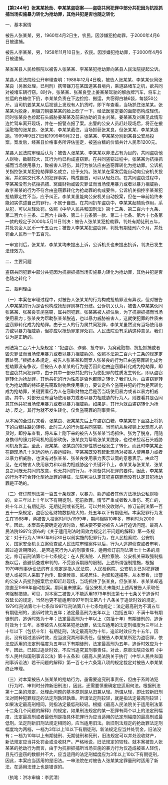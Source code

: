 **【第244号】张某某抢劫、李某某盗窃案——盗窃共同犯罪中部分共犯因为抗拒抓捕当场实施暴力转化为抢劫罪，其他共犯是否也随之转化**

一、基本案情

被告人张某某，男，1960年4月2日生，农民。因涉嫌犯抢劫罪，于2000年4月6日被逮捕。

被告人李某某，男，1958年11月10日生，农民。因涉嫌犯抢劫罪，于2000年4月6日被逮捕。

某省某县人民检察院以被告人张某某、李某某犯抢劫罪向某县人民法院提起公诉。

某县人民法院经公开审理查明：1988年12月4日晚，被告人张某某、李某某伙同张某良（另案处理，已判刑）携带镰刀在某国道某县境内，乘道路堵车之机，欲共同对被堵车辆行窃。8时许，张某某、张某良登上姜某某驾驶的解放牌汽车，将车上拉运的白糖往下扔，李某某负责在下边捡拾、搬运，共窃得白糖6袋，每袋50公斤。当司机姜某某从后视镜上发现有人扒货时，即下车查看，当场抓住张某某。张某某为脱身，用镰刀朝姜某某的脸上砍了一下，经法医鉴定姜的面部伤构成轻伤。同时张某良也捡起石头威胁姜某某及前来协助的货主刘某。姜某某及刘某见此情形连忙驾车离开现场，并在一报警点报了案。出警的公安人员赶赴现场后，将正在搬运赃物的张某良、张某某、李某某截住，当场抓获张某良，但张某某、李某某逃跑。1999年9日21日和1999年9月22日，张某某、李某某分别到某县公安局投案。案发后，经某县价格事务所评估鉴定，被盗白糖的价值共计人民币1200元。

某县人民法院审理后认为：被告人张某某、李某某以非法占有为目的，共同盗窃他人财物，数额较大，其行为均已构成盗窃罪。在共同盗窃过程中，张某某为抗拒抓捕而当场使用暴力，致被害人轻伤，其行为依法应由盗窃罪转化为抢劫罪。公诉机关指控张某某犯抢劫罪罪名成立，应予支持。张某某在案发后能自动向公安机关投案，并如实交代本人的犯罪事实，构成自首，可以从轻处罚。在共同盗窃过程中，李某某没有为抗拒抓捕、窝藏财物或毁灭罪证而当场使用暴力或者以暴力相威胁，故李某某的行为不符合由盗窃罪转化为抢劫罪的构成要件。公诉机关指控李某某犯抢劫罪定性不当，应予纠正。李某某虽能向公安机关自动投案，但在一审前始终未能如实供述自己的罪行，不属于自首。在共同扒车盗窃中，李某某起辅助作用，系从犯，可以从轻处罚。依照《中华人民共和国刑法》第十二条、第二百六十九条、第二百六十三条、二百六十四条、第二十五条第一款、第二十七条、第六十七条第一款的规定于2000年5月11日判决：被告人张某某犯抢劫罪，判处有期徒刑五年，并处罚金人民币一千五百元；被告人李某某犯盗窃罪，判处有期徒刑六个月，并处罚金人民币一千五百元。

一审宣判后，张某某、李某某均未提出上诉，公诉机关也未提出抗诉，判决已发生法律效力。

二、主要问题

盗窃共同犯罪中部分共犯因为抗拒抓捕当场实施暴力转化为抢劫罪，其他共犯是否也随之转化？

三、裁判理由

（一）本案在审理过程中，对被告人张某某的行为构成抢劫罪没有异议，但对被告人李某某的行为是否也构成抢劫罪则存在分歧。公诉机关认为，被告人李某某伙同张某某、张某良实施盗窃，属共同犯罪。张某某被人抓住后，为了抗拒抓捕而当场使用暴力；张某良为帮助张某某脱逃，也以暴力威胁被害人，这就使犯罪的性质由盗窃罪转化成为抢劫罪。由于三人的行为属共同犯罪，李某某虽然没有当场使用暴力或以暴力相威胁，但亦应以抢劫罪定罪处罚。人民法院没有采纳这种意见，我们认为是正确的。

刑法第二百六十九条规定：“犯盗窃、诈骗、抢夺罪，为窝藏赃物、抗拒抓捕或者毁灭罪证而当场使用暴力或者以暴力相威胁的，依照本法第二百六十三条的规定定罪处罚。”根据本条规定，被告人张某某和同案人张某良的行为已由盗窃罪转化成为抢劫罪没有争议，但被告人李某某的行为是否因此也由盗窃罪转化成为抢劫罪，即在盗窃共同犯罪中，由于其中一部分共犯的行为使犯罪的性质发生转化，即从盗窃罪转化为抢劫罪，其他共犯的行为性质是否也都随之转化？我们认为，由盗窃罪转化为抢劫罪的特征是先窃取财物后使用暴力，要认定各个盗窃共犯的行为是否转化成为抢劫罪，关键要看行为人在窃取财物之后是否当场使用暴力或者以暴力相威胁。其中，对部分没有当场使用暴力或者以暴力相威胁的行为人，则要看其是否同意其他共犯当场使用暴力或者以暴力相威胁。如果是，其行为就由盗窃转化为抢劫；反之，其行为就不发生转化，仅负盗窃罪的刑事责任。

从本案的全过程来看，张某良、张某某先后上车盗窃白糖，李某某在下面路上将扒下的白糖往路边转移，此时三人的行为属共同盗窃。当司机从后视镜上发现有人扒货时，即停车查看，将从车上刚下来的被告人张某某当场抓住。张为了脱身，用随身携带的镰刀将司机的面部砍伤，张某良为帮助张某某脱身，也过来捡起石头威胁司机及货主。至此，张某某、张某良的犯罪性质已经发生了转化。而此时李某某正在距现场几十米远的地方搬运赃物，李某某既没有赶赴现场对被害人使用暴力或者以暴力相威胁，也没有对张某某、张某良使用暴力表示认同的意思表示。由此可见，在对被害人使用暴力和以暴力相威胁这个关键环节上，李某某与张某某、张某良之间既无共同的故意，也无共同的行为，不具备共同犯罪的要件。因此，李某某的行为不符合转化型抢劫罪的特征，法院判决认定其犯盗窃罪而没有认定其犯抢劫罪是正确的。

（二）修订前刑法第一百五十条规定，以暴力、胁迫或者其他方法抢劫公私财物的，处三年以上十年以下有期徒刑。犯前款罪，情节严重或者致人重伤、死亡的，处十年以上有期徒刑、无期徒刑或者死刑，可以并处没收财产。修订前刑法第一百五十一条规定，盗窃公私财物数额较大的，处五年以下有期徒刑。本案犯罪行为发生在1988年，两被告人投案时间为1999年，期间相隔10年多，审判时为2000年。因此，本案首先要确定追诉时效，解决要不要对被告人进行追诉问题。最高人民法院1997年颁布的《关于适用刑法时间效力规定若干问题的解释》第一条规定：对于行为人1997年9月30日以前实施的犯罪行为，在人民检察院、公安机关、国家安全机关立案侦查或人民法院审理案件以后，行为人逃避侦查或者审判，超过追诉期限的，.是否追究行为人的刑事责任，适用修订前刑法第七十七条的规定。修订前刑法第七十七条规定：在人民法院、人民检察院、公安机关采取强制措施以后，逃避侦查或审判的，不受追诉期限的限制。上述所谓强制措施，根据1979年刑事诉讼法的有关规定是指人民法院、人民检察院、公安机关已对犯罪嫌疑人或被告人采取了拘传、取保候审、监视居住、拘留和逮捕等。从本案看，出警的公安人员接到报案后立即赶赴现场，当场抓住了张某良，但张某某、李某某却逃跑直至1999年自动投案。期间虽未撤案，但公安机关未能对上述两被告人采取任何强制措施。可见，对本案二被告人不能适用1979年刑法第七十七条关于追诉时效延长的规定，当然也更不能适用1997年刑法第八十八条关于追诉时效的规定。1979年刑法第七十七条和1997年刑法第八十七条均规定：法定最高刑为不满五年有期徒刑的，追诉时效为五年；法定最高刑为五年以上（包括五年）不满十年有期徒刑的，追诉时效为十年；法定最高刑为十年以上（包括十年）有期徒刑的，追诉时效为十五年。本案被告人张某某犯抢劫罪，依法应适用的法定刑幅度为三年以上十年以下（包括十年）有期徒刑，法定最高刑为十年，追诉时效应为十五年，因此，没有超过追诉时效，应当追究其刑事责任。但被告人李某某所犯为盗窃罪，依法应适用的法定刑幅度为五年以下有期徒刑，法定最高刑为五年，追诉时效应为十年，因此，已超过追诉时效，不应当追究其刑事责任。对此，原审法院应依照《中华人民共和国刑事诉讼法》第十五条和《最高人民法院关于执行（中华人民共和国刑事诉讼法）若干问题的解释》第一百七十六条第八项的规定裁定对被告人李某某终止审理。

（三）对本案被告人张某某的抢劫行为，虽需要追究刑事责任，但由于系跨法犯（行为时、审判时分跨新旧刑法），因此，还需要慎重确定应适用何法。根据刑法第十二条的规定，处理此问题的基本原则是从旧兼从轻。所谓从轻，即比较新旧刑法对同种犯罪规定的法定刑孰轻孰重。所谓法定刑较轻，就是指法定最高刑较轻；如果法定最高刑相同，则指法定最低刑较轻。根据《最高人民法院关于适用刑法第十二条几个问题的解释》的规定，如果刑法规定的某一犯罪有两个以上的法定刑幅度，法定最高刑或者最低刑是指具体犯罪行为应当适用的法定刑幅度的最高刑或最低刑。法定刑新旧刑法规定相同的，应当适用旧法。新旧刑法规定的抢劫罪法定刑幅度均为两档，一档为3年以上10以下有期徒刑，新法规定应当并处罚金，旧法没有；一档为10年以上有期徒刑、无期徒刑和死刑，旧法规定可以并处没收财产，新法规定应当并处罚金或没收财产。严格地说，旧法规定的较轻。就本案被告人张某某的抢劫行为而言，由于为抗拒抓捕所当场实施的暴力行为仅造成被害人轻伤，且先行盗窃的数额并不大，应当适用的法定刑幅度应为3年以上10以下有期徒刑，因此，本案应当适用的是旧法。一审法院在对被告人张某某定罪量刑时适用了新法，在适用法律上也是错误的。

（执笔：洪冰审编：李武清）